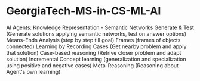 # GeorgiaTech-MS-in-CS-ML-AI
AI Agents: 
Knowledge Representation - Semantic Networks 
Generate & Test (Generate solutions applying semantic networks, test on answer options)
Means-Ends Analysis (step by step till goal)
Frames (frames of objects connected)
Learning by Recording Cases (Get nearby problem and apply that solution)
Case-based reasoning (Retrive closer problem and adapt solution)
Incremental Concept learning (generalization and specialization using positive and negative cases)
Meta-Reasoning (Reasoning about Agent's own learning)
